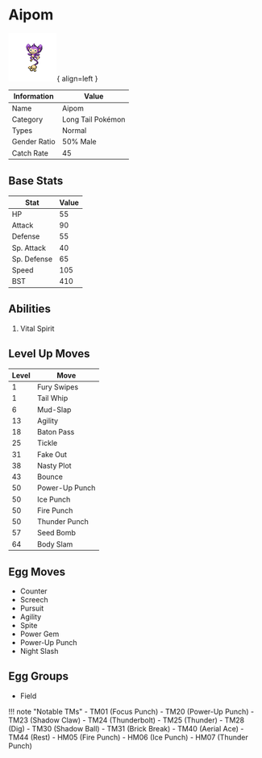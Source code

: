# Aipom

![Aipom](../images/pokemon/190.png){ align=left }

| Information | Value |
|------------|--------|
| Name | Aipom |
| Category | Long Tail Pokémon |
| Types | Normal |
| Gender Ratio | 50% Male |
| Catch Rate | 45 |

## Base Stats

| Stat | Value |
|------|-------|
| HP | 55 |
| Attack | 90 |
| Defense | 55 |
| Sp. Attack | 40 |
| Sp. Defense | 65 |
| Speed | 105 |
| BST | 410 |

## Abilities
1. Vital Spirit

## Level Up Moves
| Level | Move |
|-------|------|
| 1 | Fury Swipes |
| 1 | Tail Whip |
| 6 | Mud-Slap |
| 13 | Agility |
| 18 | Baton Pass |
| 25 | Tickle |
| 31 | Fake Out |
| 38 | Nasty Plot |
| 43 | Bounce |
| 50 | Power-Up Punch |
| 50 | Ice Punch |
| 50 | Fire Punch |
| 50 | Thunder Punch |
| 57 | Seed Bomb |
| 64 | Body Slam |

## Egg Moves
- Counter
- Screech
- Pursuit
- Agility
- Spite
- Power Gem
- Power-Up Punch
- Night Slash

## Egg Groups
- Field

!!! note "Notable TMs"
    - TM01 (Focus Punch)
    - TM20 (Power-Up Punch)
    - TM23 (Shadow Claw)
    - TM24 (Thunderbolt)
    - TM25 (Thunder)
    - TM28 (Dig)
    - TM30 (Shadow Ball)
    - TM31 (Brick Break)
    - TM40 (Aerial Ace)
    - TM44 (Rest)
    - HM05 (Fire Punch)
    - HM06 (Ice Punch)
    - HM07 (Thunder Punch)
